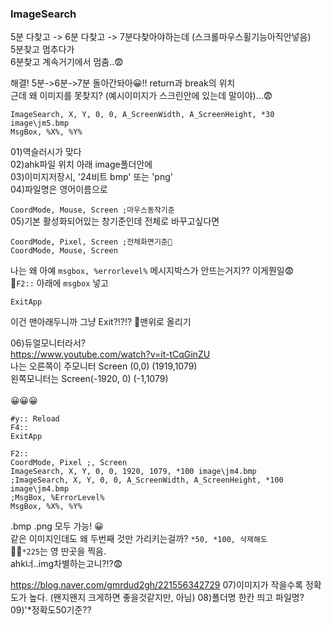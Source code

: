 ### ImageSearch
5분 다찾고 -> 6분 다찾고 -> 7분다찾아야하는데 (스크롤마우스휠기능아직안넣음) <br>
5분찾고 멈추다가 <br>
6분찾고 계속거기에서 멈춤..😨 <br>

해결! 5분->6분->7분 돌아간돠아😀!! return과 break의 위치 <br>
근데 왜 이미지를 못찾지? (예시이미지가 스크린안에 있는데 말이야)...😨 <br>

```
ImageSearch, X, Y, 0, 0, A_ScreenWidth, A_ScreenHeight, *30 image\jm5.bmp
MsgBox, %X%, %Y%
```
01)역슬러시가 맞다<br>
02)ahk파일 위치 아래 image폴더안에<br>
03)이미지저장시, '24비트 bmp' 또는 'png' <br>
04)파일명은 영어이름으로<br>

`CoordMode, Mouse, Screen ;마우스동작기준`  <br>
05)기본 활성화되어있는 창기준인데 전체로 바꾸고싶다면
```
CoordMode, Pixel, Screen ;전체화면기준🧡
CoordMode, Mouse, Screen
```

나는 왜 아예 `msgbox, %errorlevel%`  메시지박스가 안뜨는거지?? 이게뭔일😨<br>
🧡`F2::` 아래에 `msgbox` 넣고
```F4::
ExitApp
 ```
 이건 맨아래두니까 그냥 Exit?!?!? 🧡맨위로 올리기<br>

06)듀얼모니터라서?<br>
<https://www.youtube.com/watch?v=it-tCqGinZU> <br>
나는 오른쪽이 주모니터 Screen (0,0) (1919,1079) <br>
왼쪽모니터는 Screen(-1920, 0) (-1,1079) <br>
 <br>
😀😀😀
```
#y:: Reload
F4::
ExitApp
 
F2::
CoordMode, Pixel ;, Screen
ImageSearch, X, Y, 0, 0, 1920, 1079, *100 image\jm4.bmp
;ImageSearch, X, Y, 0, 0, A_ScreenWidth, A_ScreenHeight, *100 image\jm4.bmp
;MsgBox, %ErrorLevel%
MsgBox, %X%, %Y%
```
.bmp .png 모두 가능! 😀<br>
같은 이미지인데도 왜 두번째 것만 가리키는걸까? `*50, *100, 삭제해도` <br>
🤦‍♀️`*225`는 영 딴곳을 찍음.<br>
ahk너..img차별하는고니?!?😨<br>

<https://blog.naver.com/gmrdud2gh/221556342729>
07)이미지가 작을수록 정확도가 높다. (왠지왠지 크게하면 좋을것같지만, 아님)
08)폴더명 한칸 띄고 파일명?
09)'*정확도50기준??